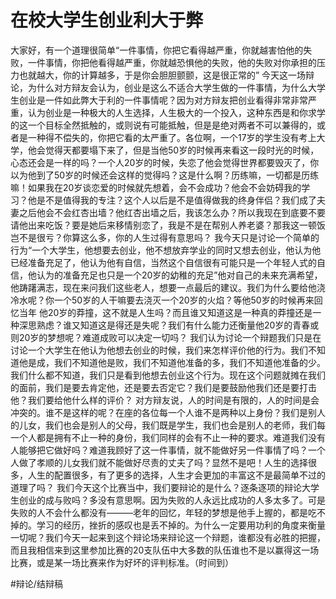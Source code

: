 # 在校大学生创业利大于弊
大家好，有一个道理很简单“一件事情，你把它看得越严重，你就越害怕他的失败，一件事情，你把他看得越严重，你就越恐惧他的失败，他的失败对你承担的压力也就越大，你的计算越多，于是你会胆胆颤颤，这是很正常的”
今天这一场辩论，为什么对方辩友会认为，创业是这么不适合大学生做的一件事情，为什么大学生创业是一件如此弊大于利的一件事情呢？因为对方辩友把创业看得非常非常严重，认为创业是一种极大的人生选择，人生极大的一个投入，这种东西是和你求学的这一个目标全然抵触的，或则说有可能抵触，但是是绝对两者不可以兼得的，或者是一种得不偿失的，你把它看的太严重了。各位啊，一个17岁的学生没有考上大学，他会觉得天都要塌下来了，但是当他50岁的时候再来看这一段时光的时候，心态还会是一样的吗？一个人20岁的时候，失恋了他会觉得世界都要毁灭了，你以为他到了50岁的时候还会这样的觉得吗？这是什么啊？历练嘛，一切都是历练嘛！如果我在20岁谈恋爱的时候就先想着，会不会成功？他会不会妨碍我的学习？他是不是值得我的专注？这个人以后是不是值得做我的终身伴侣？我们成了夫妻之后他会不会红杏出墙？他红杏出墙之后，我该怎么办？所以我现在到底要不要请他出来吃饭？要是她后来移情别恋了，我是不是在帮别人养老婆？那我这一顿饭岂不是很亏？你算这么多，你的人生过得有意思吗？
我今天只是讨论一个简单的行为“一个大学生，他想要去创业，他不想放弃学业的同时又想去创业，他认为他已经准备充足了，他认为他有自信，当然这个自信很有可能只是一个年轻人式的自信，他认为的准备充足也只是一个20岁的幼稚的充足”他对自己的未来充满希望，他踌躇满志，现在来问我们这些老人，想要一点最后的建议。我们为什么要给他浇冷水呢？你一个50岁的人干嘛要去浇灭一个20岁的火焰？等他50岁的时候再来回忆当年 他20岁的莽撞，这不就是人生吗？而且谁又知道这是一种真的莽撞还是一种深思熟虑？谁又知道这是得还是失呢？我们有什么能力还衡量他20岁的青春或则20岁的梦想呢？难道成败可以决定一切吗？
我们认为讨论一个辩题我们只是在讨论一个大学生在他认为他想去创业的时候，我们来怎样评价他的行为。我们不知道他是成，我们不知道他是败，我们不知道他准备的多，我们不知道他准备的少。我们什么都不知道，我们只是看到他想去创业这个行为。现在这个问题就摊在我们的面前，我们是要去肯定他，还是要去否定它？我们是要鼓励他我们还是要打击他？我们要给他什么样的评价？
对方辩友说，人的时间是有限的，人的时间是会冲突的。谁不是这样的呢？在座的各位每一个人谁不是两种以上身份？我们是别人的儿女，我们也会是别人的父母，我们既是学生，我们也会是别人的老师，我们每一个人都是拥有不止一种的身份，我们同样的会有不止一种的要求。难道我们没有人能够把它做好吗？难道我顾好了这一件事情，就不能做好另一件事情了吗？一个人做了孝顺的儿女我们就不能做好尽责的丈夫了吗？显然不是吧！人生的选择很多，人生的配置很多，有了更多的选择，人生才会更加的丰富这不是最简单不过的道理了吗？
我们今天这个比赛当中，我们要辩论的是什么？逐条逐项的辩论大学生创业的成与败吗？多没有意思啊。因为失败的人永远比成功的人多太多了。可是失败的人不会什么都没有———老年的回忆，年轻的梦想是他手上握的，都是吃不掉的。学习的经历，挫折的感叹也是丢不掉的。为什么一定要用功利的角度来衡量一切呢？我们今天一起来到这个辩论场来辩论这一个辩题，谁都没有必胜的把握，而且我相信来到这里参加比赛的20支队伍中大多数的队伍谁也不是以赢得这一场比赛，或是某一场比赛来作为好坏的评判标准。（时间到）


#辩论/结辩稿